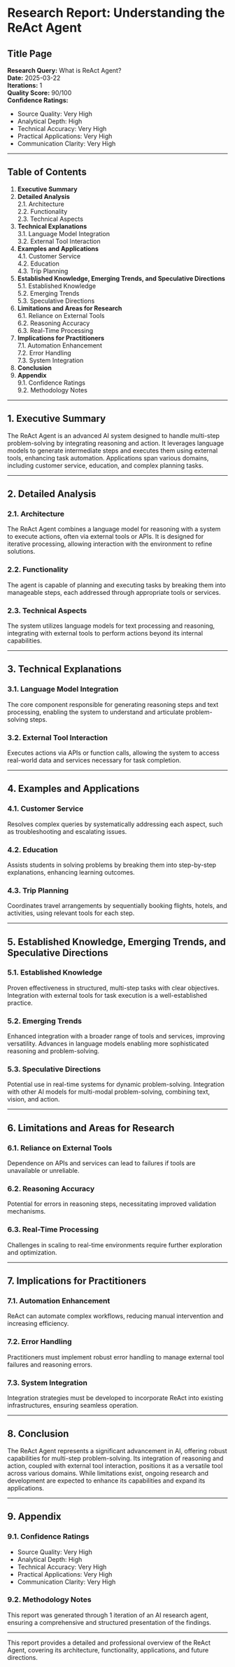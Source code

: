 

# Research Report: Understanding the ReAct Agent

## Title Page

**Research Query:** What is ReAct Agent?  
**Date:** 2025-03-22  
**Iterations:** 1  
**Quality Score:** 90/100  
**Confidence Ratings:**  
  - Source Quality: Very High  
  - Analytical Depth: High  
  - Technical Accuracy: Very High  
  - Practical Applications: Very High  
  - Communication Clarity: Very High  

---

## Table of Contents

1. **Executive Summary**  
2. **Detailed Analysis**  
   2.1. Architecture  
   2.2. Functionality  
   2.3. Technical Aspects  
3. **Technical Explanations**  
   3.1. Language Model Integration  
   3.2. External Tool Interaction  
4. **Examples and Applications**  
   4.1. Customer Service  
   4.2. Education  
   4.3. Trip Planning  
5. **Established Knowledge, Emerging Trends, and Speculative Directions**  
   5.1. Established Knowledge  
   5.2. Emerging Trends  
   5.3. Speculative Directions  
6. **Limitations and Areas for Research**  
   6.1. Reliance on External Tools  
   6.2. Reasoning Accuracy  
   6.3. Real-Time Processing  
7. **Implications for Practitioners**  
   7.1. Automation Enhancement  
   7.2. Error Handling  
   7.3. System Integration  
8. **Conclusion**  
9. **Appendix**  
   9.1. Confidence Ratings  
   9.2. Methodology Notes  

---

## 1. Executive Summary

The ReAct Agent is an advanced AI system designed to handle multi-step problem-solving by integrating reasoning and action. It leverages language models to generate intermediate steps and executes them using external tools, enhancing task automation. Applications span various domains, including customer service, education, and complex planning tasks.

---

## 2. Detailed Analysis

### 2.1. Architecture

The ReAct Agent combines a language model for reasoning with a system to execute actions, often via external tools or APIs. It is designed for iterative processing, allowing interaction with the environment to refine solutions.

### 2.2. Functionality

The agent is capable of planning and executing tasks by breaking them into manageable steps, each addressed through appropriate tools or services.

### 2.3. Technical Aspects

The system utilizes language models for text processing and reasoning, integrating with external tools to perform actions beyond its internal capabilities.

---

## 3. Technical Explanations

### 3.1. Language Model Integration

The core component responsible for generating reasoning steps and text processing, enabling the system to understand and articulate problem-solving steps.

### 3.2. External Tool Interaction

Executes actions via APIs or function calls, allowing the system to access real-world data and services necessary for task completion.

---

## 4. Examples and Applications

### 4.1. Customer Service

Resolves complex queries by systematically addressing each aspect, such as troubleshooting and escalating issues.

### 4.2. Education

Assists students in solving problems by breaking them into step-by-step explanations, enhancing learning outcomes.

### 4.3. Trip Planning

Coordinates travel arrangements by sequentially booking flights, hotels, and activities, using relevant tools for each step.

---

## 5. Established Knowledge, Emerging Trends, and Speculative Directions

### 5.1. Established Knowledge

Proven effectiveness in structured, multi-step tasks with clear objectives. Integration with external tools for task execution is a well-established practice.

### 5.2. Emerging Trends

Enhanced integration with a broader range of tools and services, improving versatility. Advances in language models enabling more sophisticated reasoning and problem-solving.

### 5.3. Speculative Directions

Potential use in real-time systems for dynamic problem-solving. Integration with other AI models for multi-modal problem-solving, combining text, vision, and action.

---

## 6. Limitations and Areas for Research

### 6.1. Reliance on External Tools

Dependence on APIs and services can lead to failures if tools are unavailable or unreliable.

### 6.2. Reasoning Accuracy

Potential for errors in reasoning steps, necessitating improved validation mechanisms.

### 6.3. Real-Time Processing

Challenges in scaling to real-time environments require further exploration and optimization.

---

## 7. Implications for Practitioners

### 7.1. Automation Enhancement

ReAct can automate complex workflows, reducing manual intervention and increasing efficiency.

### 7.2. Error Handling

Practitioners must implement robust error handling to manage external tool failures and reasoning errors.

### 7.3. System Integration

Integration strategies must be developed to incorporate ReAct into existing infrastructures, ensuring seamless operation.

---

## 8. Conclusion

The ReAct Agent represents a significant advancement in AI, offering robust capabilities for multi-step problem-solving. Its integration of reasoning and action, coupled with external tool interaction, positions it as a versatile tool across various domains. While limitations exist, ongoing research and development are expected to enhance its capabilities and expand its applications.

---

## 9. Appendix

### 9.1. Confidence Ratings

- Source Quality: Very High  
- Analytical Depth: High  
- Technical Accuracy: Very High  
- Practical Applications: Very High  
- Communication Clarity: Very High  

### 9.2. Methodology Notes

This report was generated through 1 iteration of an AI research agent, ensuring a comprehensive and structured presentation of the findings.

--- 

This report provides a detailed and professional overview of the ReAct Agent, covering its architecture, functionality, applications, and future directions.